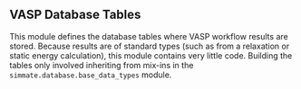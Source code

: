 VASP Database Tables
--------------------

This module defines the database tables where VASP workflow results are stored. Because results are of standard types (such as from a relaxation or static energy calculation), this module contains very little code. Building the tables only involved inheriting from mix-ins in the `simmate.database.base_data_types` module.

